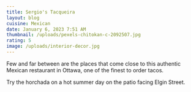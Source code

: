 ```yaml
---
title: Sergio's Tacqueira
layout: blog
cuisine: Mexican
date: January 6, 2023 7:51 AM
thumbnail: /uploads/pexels-chitokan-c-2092507.jpg
rating: 5
image: /uploads/interior-decor.jpg
---
```

F﻿ew and far between are the places that come close to this authentic Mexican restaurant in Ottawa, one of the finest to order tacos.

Try the horchada on a hot summer day on the patio facing Elgin Street.